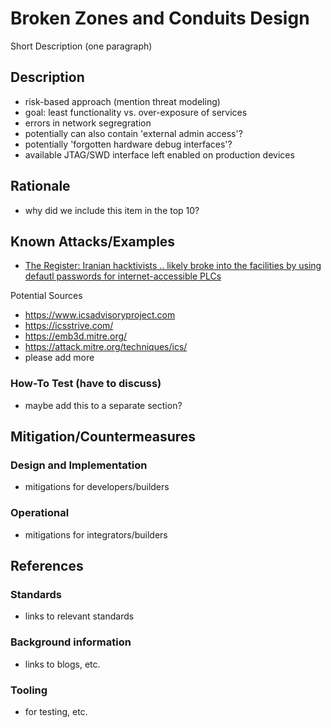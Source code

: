 # Broken Zones and Conduits Design

Short Description (one paragraph)

## Description

- risk-based approach (mention threat modeling)
- goal: least functionality vs. over-exposure of services
- errors in network segregration
- potentially can also contain 'external admin access'?
- potentially 'forgotten hardware debug interfaces'?
- available JTAG/SWD interface left enabled on production devices

## Rationale

- why did we include this item in the top 10?

## Known Attacks/Examples

- [The Register: Iranian hacktivists .. likely broke into the facilities by using defautl passwords for internet-accessible PLCs](https://www.theregister.com/2024/09/07/us_water_cyberattacks/)

Potential Sources

- <https://www.icsadvisoryproject.com>
- <https://icsstrive.com/>
- <https://emb3d.mitre.org/>
- <https://attack.mitre.org/techniques/ics/>
- please add more

### How-To Test (have to discuss)

- maybe add this to a separate section?

## Mitigation/Countermeasures

### Design and Implementation

- mitigations for developers/builders

### Operational

- mitigations for integrators/builders

## References

### Standards

- links to relevant standards

### Background information

- links to blogs, etc.

### Tooling

- for testing, etc.
